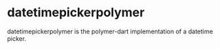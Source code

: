 datetimepickerpolymer
=====================

datetimepickerpolymer is the polymer-dart implementation of a datetime picker. 

